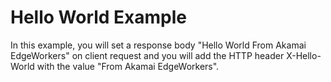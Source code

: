 # Hello World Example
In this example, you will set a response body "Hello World From Akamai EdgeWorkers" on client request and you will add the HTTP header X-Hello-World with the value "From Akamai EdgeWorkers".